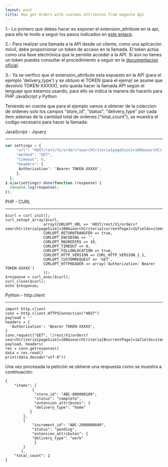 ```yaml
---
layout: post
title: How get Orders with customs attributes from magento Api
---
```


1.- Lo primero que debes hacer es exponer el extension_attribute en la api, para ello te invito a seguir los pasos indicados en  [este enlace](https://magento.stackexchange.com/a/236463).

2.- Para realizar una llamada a la API  desde un cliente, como una aplicación móvil, debe proporcionar un token de acceso en la llamada. El token actúa como una llave electrónica que le permite acceder a la API. Si aún no tienes un token puedes consultar  el procedimiento a seguir en la [documentacion oficial](https://devdocs.magento.com/guides/v2.4/get-started/authentication/gs-authentication-token.html).

3.- Ya se verifico que el extension_attribute esta expuesto en la API (para el ejemplo 'delivery_type')  y se obtuvo el TOKEN  (para el ejempl se asume que devolvió TOKEN-XXXXX), solo queda hacer la llamada API según el lenguaje que estamos usando, para ello se  indica la manera de hacerlo para PHP JavaScript y Python

Teniendo en cuenta que para el ejemplo vamos a obtener de la coleccion de ordenes solo los campos  "store_id", "status", "delivery_type" por cada item ademas de la cantidad total de ordenes ("total_count"), se muestra el codigo necesario para hacer la llamada:


JavaScript - Jquery

_______________________________________________________________________________________________
``` JavaScript
var settings = {
     "url": "HOST/rest/V1/orders?searchCriteria[pageSize]=100&searchCriteria[currentPage]=1&     fields=items[store_id,status,extension_attributes[delivery_type]],total_count",
     "method": "GET",
     "timeout": 0,
     "headers": {
      Authorization": "Bearer TOKEN-XXXXX",
     },
  };
$.ajax(settings).done(function (response) {
  console.log(response);
});
```

PHP - CURL

_________________________________________________________________________________________________

```
$curl = curl_init();
curl_setopt_array($curl, 
                 array(CURLOPT_URL => 'HOST/rest/V1/orders?searchCriteria[pageSize]=100&searchCriteria[currentPage]=1&fields=items[store_id,status,extension_attributes[delivery_type]],total_count',  
                 CURLOPT_RETURNTRANSFER => true,
                 CURLOPT_ENCODING => '',
                 CURLOPT_MAXREDIRS => 10,
                 CURLOPT_TIMEOUT => 0,
                 CURLOPT_FOLLOWLOCATION => true,  
                 CURLOPT_HTTP_VERSION => CURL_HTTP_VERSION_1_1,
                 CURLOPT_CUSTOMREQUEST => 'GET',
                 CURLOPT_HTTPHEADER => array('Authorization: Bearer TOKEN-XXXXX')
                 ));
$response = curl_exec($curl);
curl_close($curl);
echo $response;
```


Pyhton - http.client

_________________________________________________________________________________________________

```
import http.client
conn = http.client.HTTPSConnection("HOST")
payload = ''
headers = {
  'Authorization': 'Bearer TOKEN-XXXXX',
}
conn.request("GET", "/rest/V1/orders?searchCriteria[pageSize]=100&searchCriteria[BcurrentPage]=1&fields=items[store_id,status,extension_attributes[delivery_type]],total_count", payload, headers)
res = conn.getresponse()
data = res.read()
print(data.decode("utf-8"))

```

Una vez procesada la petición se obtiene una respuesta como se muestra a continuación:

```
{
    "items": [
            {
             "store_id": "ABC-000000109",
             "status": "complete",
             "extension_attributes": {
             "delivery_type": "home"
           }
        },
        {
            "increment_id": "ABC-2000000040",
            "status": "pending",
            "extension_attributes": {
            "delivery_type": "work"
             }
        }
       ],
    "total_count": 2
}
```
